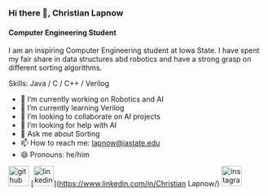### Hi there 👋, Christian Lapnow
#### Computer Engineering Student
I am an inspiring Computer Engineering student at Iowa State. I have spent my fair share in data structures abd robotics and have a strong grasp on different sorting algorithms. 

Skills: Java / C / C++ / Verilog

- 🔭 I’m currently working on Robotics and AI 
- 🌱 I’m currently learning Verilog 
- 👯 I’m looking to collaborate on AI projects 
- 🤔 I’m looking for help with AI 
- 💬 Ask me about Sorting 
- 📫 How to reach me: lapnow@iastate.edu 
- 😄 Pronouns: he/him 


[<img src='https://cdn.jsdelivr.net/npm/simple-icons@3.0.1/icons/github.svg' alt='github' height='40'>](https://github.com/EVOLUTION0404)  [<img src='https://cdn.jsdelivr.net/npm/simple-icons@3.0.1/icons/linkedin.svg' alt='linkedin' height='40'>](https://www.linkedin.com/in/Christian Lapnow/)  [<img src='https://cdn.jsdelivr.net/npm/simple-icons@3.0.1/icons/instagram.svg' alt='instagram' height='40'>](https://www.instagram.com/christianlapnow/)  

